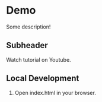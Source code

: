 # Demo

Some description!

## Subheader

Watch tutorial on Youtube.

## Local Development
1. Open index.html in your browser.